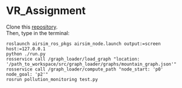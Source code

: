 # VR_Assignment
Clone this [repository](https://github.com/mmatteo-hub/VR4R_Assignment).  
Then, type in the terminal:
```
roslaunch airsim_ros_pkgs airsim_node.launch output:=screen host:=127.0.0.1  
python ./run.py
rosservice call /graph_loader/load_graph "location: '/path_to_workspace/src/graph_loader/graphs/mountain_graph.json'"
rosservice call /graph_loader/compute_path "node_start: 'p0' node_goal: 'p2'"
rosrun pollution_monitoring test.py
```
